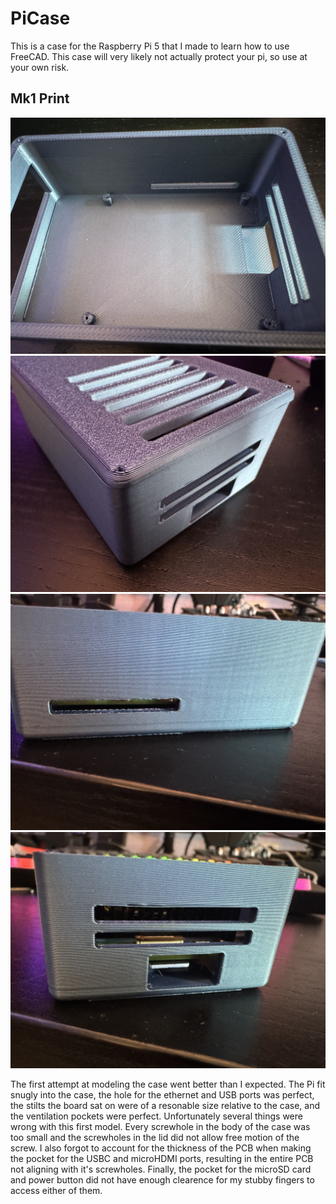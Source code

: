 # PiCase

This is a case for the Raspberry Pi 5 that I made to learn how to use FreeCAD. This case will very likely not actually protect your pi, so use at your own risk.

## Mk1 Print

![Mk1 Inside View](/img/mk1/mk1-inside.jpg) ![Mk1 Top View](/img/mk1/mk1-top.jpg) ![Mk1 Side View](/img/mk1/mk1-side.jpg) ![Mk1 Back View](/img/mk1/mk1-back.jpg)

The first attempt at modeling the case went better than I expected. The Pi fit snugly into the case, the hole for the ethernet and USB ports was perfect, the stilts the board sat on were of a resonable size relative to the case, and the ventilation pockets were perfect. Unfortunately several 
things were wrong with this first model. Every screwhole in the body of the case was too small and the screwholes in the lid did not allow free motion of the screw. I also forgot to account for the thickness of the PCB when making the pocket for the USBC and microHDMI ports, resulting in the 
entire PCB not aligning with it's screwholes. Finally, the pocket for the microSD card and power button did not have enough clearence for my stubby fingers to access either of them.
